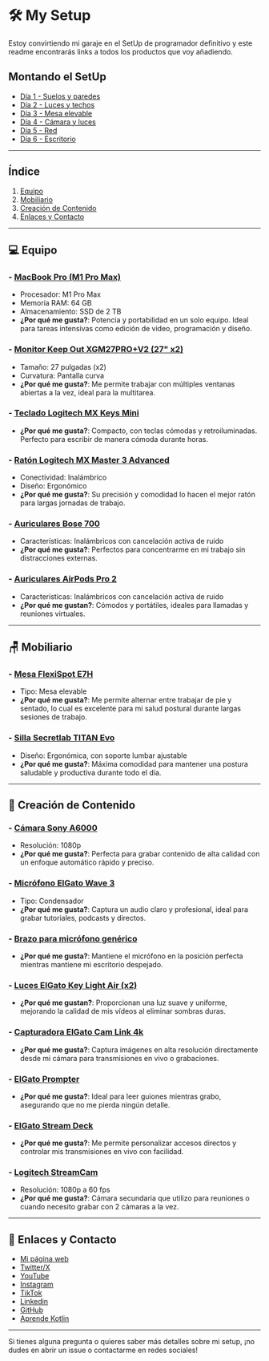 # 🛠️ My Setup

Estoy convirtiendo mi garaje en el SetUp de programador definitivo y este readme encontrarás links a todos los productos que voy añadiendo. 

## Montando el SetUp
- [Día 1 - Suelos y paredes](https://youtube.com/shorts/jNMs2OLmOxI?si=RBTRdc7rWhqu-JW0)
- [Día 2 - Luces y techos](https://www.youtube.com/shorts/u5l5CIQ0K9E)
- [Día 3 - Mesa elevable](https://www.youtube.com/shorts/xkGUbwca1mE)
- [Día 4 - Cámara y luces](https://www.youtube.com/shorts/paPHfxhRAXQ)
- [Día 5 - Red](https://www.youtube.com/shorts/u_D1jXHnEjg)
- [Día 6 - Escritorio]()


---

## Índice

1. [Equipo](#-equipo)
2. [Mobiliario](#-mobiliario)
3. [Creación de Contenido](#-creación-de-contenido)
4. [Enlaces y Contacto](#-enlaces-y-contacto)

---

## 💻 Equipo

### - [**MacBook Pro (M1 Pro Max)**](https://www.apple.com/es/macbook-pro/)
   - Procesador: M1 Pro Max
   - Memoria RAM: 64 GB
   - Almacenamiento: SSD de 2 TB
   - **¿Por qué me gusta?**: Potencia y portabilidad en un solo equipo. Ideal para tareas intensivas como edición de video, programación y diseño.

### - [**Monitor Keep Out XGM27PRO+V2 (27" x2)**](https://amzn.to/4eW9kyV)
   - Tamaño: 27 pulgadas (x2)
   - Curvatura: Pantalla curva
   - **¿Por qué me gusta?**: Me permite trabajar con múltiples ventanas abiertas a la vez, ideal para la multitarea.

### - [**Teclado Logitech MX Keys Mini**](https://amzn.to/47UA4NI)
   - **¿Por qué me gusta?**: Compacto, con teclas cómodas y retroiluminadas. Perfecto para escribir de manera cómoda durante horas.

### - [**Ratón Logitech MX Master 3 Advanced**](https://amzn.to/3Bwbsiv)
   - Conectividad: Inalámbrico
   - Diseño: Ergonómico
   - **¿Por qué me gusta?**: Su precisión y comodidad lo hacen el mejor ratón para largas jornadas de trabajo.

### - [**Auriculares Bose 700**](https://amzn.to/47YTOjh)
   - Características: Inalámbricos con cancelación activa de ruido
   - **¿Por qué me gusta?**: Perfectos para concentrarme en mi trabajo sin distracciones externas.

### - [**Auriculares AirPods Pro 2**](https://www.apple.com/es/shop/buy-airpods/airpods-pro-2)
   - Características: Inalámbricos con cancelación activa de ruido
   - **¿Por qué me gustan?**: Cómodos y portátiles, ideales para llamadas y reuniones virtuales.

---

## 🪑 Mobiliario

### - [**Mesa FlexiSpot E7H**](https://www.flexispot.es/escritorio-regulable-electricamente-e7.html?utm_source=YOUTUBE&utm_medium=KOL&utm_campaign=Programaci%C3%B3n+Android+by+AristiDevs+(August))
   - Tipo: Mesa elevable
   - **¿Por qué me gusta?**: Me permite alternar entre trabajar de pie y sentado, lo cual es excelente para mi salud postural durante largas sesiones de trabajo.

### - [**Silla Secretlab TITAN Evo**](https://secretlab.eu/es/products/titan-evo-2022-series?sku=S22PU-Viego)
   - Diseño: Ergonómica, con soporte lumbar ajustable
   - **¿Por qué me gusta?**: Máxima comodidad para mantener una postura saludable y productiva durante todo el día.

---

## 🎥 Creación de Contenido

### - [**Cámara Sony A6000**](https://amzn.to/47UY7MC)
   - Resolución: 1080p
   - **¿Por qué me gusta?**: Perfecta para grabar contenido de alta calidad con un enfoque automático rápido y preciso.

### - [**Micrófono ElGato Wave 3**](https://amzn.to/3NhkYZs)
   - Tipo: Condensador
   - **¿Por qué me gusta?**: Captura un audio claro y profesional, ideal para grabar tutoriales, podcasts y directos.

### - [**Brazo para micrófono genérico**](https://amzn.to/3NdmN9N)
   - **¿Por qué me gusta?**: Mantiene el micrófono en la posición perfecta mientras mantiene mi escritorio despejado.

### - [**Luces ElGato Key Light Air (x2)**](https://amzn.to/3zBi9iI)
   - **¿Por qué me gustan?**: Proporcionan una luz suave y uniforme, mejorando la calidad de mis vídeos al eliminar sombras duras.

### - [**Capturadora ElGato Cam Link 4k**](https://amzn.to/3zP9AAM)
   - **¿Por qué me gusta?**: Captura imágenes en alta resolución directamente desde mi cámara para transmisiones en vivo o grabaciones.

### - [**ElGato Prompter**](https://amzn.to/4gYmUUj)
   - **¿Por qué me gusta?**: Ideal para leer guiones mientras grabo, asegurando que no me pierda ningún detalle.

### - [**ElGato Stream Deck**](https://amzn.to/3XPBnJk)
   - **¿Por qué me gusta?**: Me permite personalizar accesos directos y controlar mis transmisiones en vivo con facilidad.

### - [**Logitech StreamCam**](https://amzn.to/3ZTgGyU)
   - Resolución: 1080p a 60 fps
   - **¿Por qué me gusta?**: Cámara secundaria que utilizo para reuniones o cuando necesito grabar con 2 cámaras a la vez.
   
---

## 📲 Enlaces y Contacto

- [Mi página web](https://aristi.dev)
- [Twitter/X](https://twitter.com/aristidevs)
- [YouTube](https://youtube.com/@AristiDevs)
- [Instagram](https://www.instagram.com/aristidevs/)
- [TikTok](https://www.tiktok.com/@aristidevs)
- [Linkedin](https://www.linkedin.com/in/aristides-guimera-orozco/)
- [GitHub](https://github.com/ArisGuimera)
- [Aprende Kotlin](https://cursokotlin.com/)

---

Si tienes alguna pregunta o quieres saber más detalles sobre mi setup, ¡no dudes en abrir un issue o contactarme en redes sociales!
